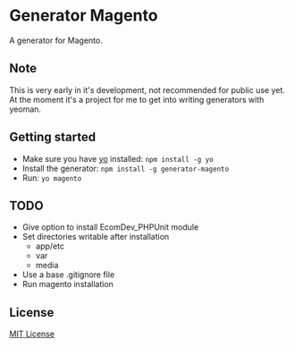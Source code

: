 # Generator Magento

A generator for Magento.

## Note

This is very early in it's development, not recommended for public use yet. At the moment it's a
project for me to get into writing generators with yeoman.

## Getting started
- Make sure you have [yo](https://github.com/yeoman/yo) installed:
    `npm install -g yo`
- Install the generator: `npm install -g generator-magento`
- Run: `yo magento`

## TODO

 - Give option to install EcomDev_PHPUnit module
 - Set directories writable after installation
   - app/etc
   - var
   - media
 - Use a base .gitignore file
 - Run magento installation

## License
[MIT License](http://en.wikipedia.org/wiki/MIT_License)
